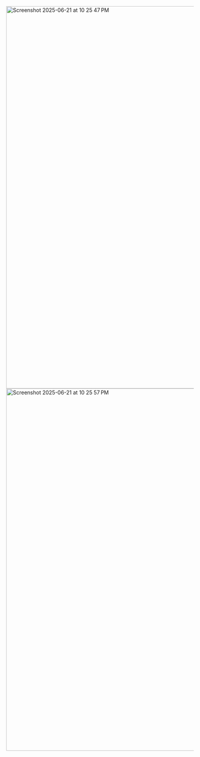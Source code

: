 <img width="1024" alt="Screenshot 2025-06-21 at 10 25 47 PM" src="https://github.com/user-attachments/assets/48db680c-533b-4615-8c7d-72dde4f4a71c" />
<img width="970" alt="Screenshot 2025-06-21 at 10 25 57 PM" src="https://github.com/user-attachments/assets/8d96460e-5202-42fc-bc29-961cb361327d" />
